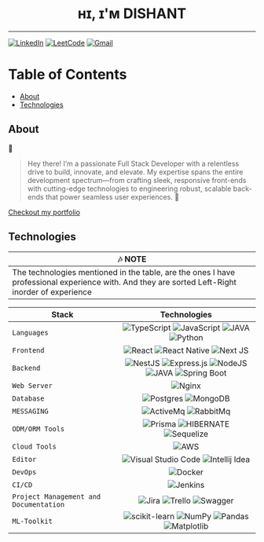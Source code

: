 <div align="center">
  <h1>ʜɪ, ɪ'ᴍ DISHANT</h1>
</div>

---

[![LinkedIn](https://img.shields.io/badge/linkedin-%230077B5.svg?style=for-the-badge&logo=linkedin&logoColor=white)](https://www.linkedin.com/in/dishant-mesvania)         [![LeetCode](https://img.shields.io/badge/Leetcode-%230077B5.svg?style=for-the-badge&logo=leetcode)](https://leetcode.com/Dishant_21/)                    [![Gmail](https://img.shields.io/badge/Gmail-D14836?style=for-the-badge&logo=gmail&logoColor=white)](mailto:dishant312@gmail.com)

# Table of Contents

- [About](#about)
- [Technologies](#technologies)

## About
🚀
> Hey there! I’m a passionate Full Stack Developer with a relentless drive to build, innovate, and elevate. My expertise spans the entire development spectrum—from crafting sleek, responsive front-ends with cutting-edge technologies to engineering robust, scalable back-ends that power seamless user experiences.
🚀

[Checkout my portfolio](https://dtechpro.netlify.app/)
## Technologies

|  :notes: NOTE  |
|   ----    |
|  The technologies mentioned in the table, are the ones I have professional experience with. And they are sorted Left-Right inorder of experience |

| Stack | Technologies |
| ----- | :-------------: |
| `Languages` | ![TypeScript](https://img.shields.io/badge/typescript-%23007ACC.svg?style=for-the-badge&logo=typescript&logoColor=white) ![JavaScript](https://img.shields.io/badge/javascript-%23323330.svg?style=for-the-badge&logo=javascript&logoColor=%23F7DF1E) ![JAVA](https://img.shields.io/badge/java-%230175C2.svg?style=for-the-badge&logo=java&logoColor=white) ![Python](https://img.shields.io/badge/python-3670A0?style=for-the-badge&logo=python&logoColor=ffdd54)|
| `Frontend` | ![React](https://img.shields.io/badge/react-%2320232a.svg?style=for-the-badge&logo=react&logoColor=%2361DAFB)   ![React Native](https://img.shields.io/badge/reactnative-%2302569B.svg?style=for-the-badge&logo=reactnative&logoColor=white)  ![Next JS](https://img.shields.io/badge/Next-black?style=for-the-badge&logo=next.js&logoColor=white) |
| `Backend` | ![NestJS](https://img.shields.io/badge/nestjs-%23E0234E.svg?style=for-the-badge&logo=nestjs&logoColor=white) ![Express.js](https://img.shields.io/badge/express.js-%23404d59.svg?style=for-the-badge&logo=express&logoColor=%2361DAFB) ![NodeJS](https://img.shields.io/badge/node.js-6DA55F?style=for-the-badge&logo=node.js&logoColor=white) ![JAVA](https://img.shields.io/badge/java-%230175C2.svg?style=for-the-badge&logo=java&logoColor=white) ![Spring Boot](https://img.shields.io/badge/springboot-%230175C2.svg?style=for-the-badge&logo=spring&logoColor=green) |
| `Web Server`| ![Nginx](https://img.shields.io/badge/nginx-%23009639.svg?style=for-the-badge&logo=nginx&logoColor=white) |
| `Database` | ![Postgres](https://img.shields.io/badge/postgres-%23316192.svg?style=for-the-badge&logo=postgresql&logoColor=white) ![MongoDB](https://img.shields.io/badge/MongoDB-%234ea94b.svg?style=for-the-badge&logo=mongodb&logoColor=white)|
| `MESSAGING` | ![ActiveMq](https://img.shields.io/badge/activemq-%232E7EEA.svg?style=for-the-badge&logo=activemq&logoColor=white) ![RabbitMq](https://img.shields.io/badge/rabbitmq-%232E7EEA.svg?style=for-the-badge&logo=rabbitmq&logoColor=red) |
| `ODM/ORM Tools` | ![Prisma](https://img.shields.io/badge/Prisma-3982CE?style=for-the-badge&logo=Prisma&logoColor=white)  ![HIBERNATE](https://img.shields.io/badge/hibernate-52B0E7?style=for-the-badge&logo=hibernate&logoColor=white) ![Sequelize](https://img.shields.io/badge/Sequelize-52B0E7?style=for-the-badge&logo=Sequelize&logoColor=white) | `Machine Learning/Data Processing Tools` | ![PyTorch](https://img.shields.io/badge/PyTorch-%23EE4C2C.svg?style=for-the-badge&logo=PyTorch&logoColor=white) ![scikit-learn](https://img.shields.io/badge/scikit--learn-%23F7931E.svg?style=for-the-badge&logo=scikit-learn&logoColor=white) ![Matplotlib](https://img.shields.io/badge/Matplotlib-%23ffffff.svg?style=for-the-badge&logo=Matplotlib&logoColor=black) ![Pandas](https://img.shields.io/badge/pandas-%23150458.svg?style=for-the-badge&logo=pandas&logoColor=white) ![NumPy](https://img.shields.io/badge/numpy-%23013243.svg?style=for-the-badge&logo=numpy&logoColor=white)|
| `Cloud Tools` | ![AWS](https://img.shields.io/badge/AWS-%23FF9900.svg?style=for-the-badge&logo=amazon-aws&logoColor=white) |
| `Editor` | ![Visual Studio Code](https://img.shields.io/badge/Visual%20Studio%20Code-0078d7.svg?style=for-the-badge&logo=visual-studio-code&logoColor=white) ![Intellij Idea](https://img.shields.io/badge/IntellijIdea-0078d7.svg?style=for-the-badge&logo=intellijidea&logoColor=white) |
| `DevOps` | ![Docker](https://img.shields.io/badge/docker-%230db7ed.svg?style=for-the-badge&logo=docker&logoColor=white) |
| `CI/CD` | ![Jenkins](https://img.shields.io/badge/jenkins%20ci-%23181717.svg?style=for-the-badge&logo=jenkins&logoColor=white) |
| `Project Management and Documentation`| ![Jira](https://img.shields.io/badge/jira-%230A0FFF.svg?style=for-the-badge&logo=jira&logoColor=white)  ![Trello](https://img.shields.io/badge/Trello-%23026AA7.svg?style=for-the-badge&logo=Trello&logoColor=white) ![Swagger](https://img.shields.io/badge/-Swagger-%23Clojure?style=for-the-badge&logo=swagger&logoColor=white) |
| `ML-Toolkit`| ![scikit-learn](https://img.shields.io/badge/scikit--learn-%23F7931E.svg?style=for-the-badge&logo=scikit-learn&logoColor=white) ![NumPy](https://img.shields.io/badge/numpy-%23013243.svg?style=for-the-badge&logo=numpy&logoColor=white) ![Pandas](https://img.shields.io/badge/pandas-%23150458.svg?style=for-the-badge&logo=pandas&logoColor=white) ![Matplotlib](https://img.shields.io/badge/Matplotlib-%23ffffff.svg?style=for-the-badge&logo=Matplotlib&logoColor=black) |
